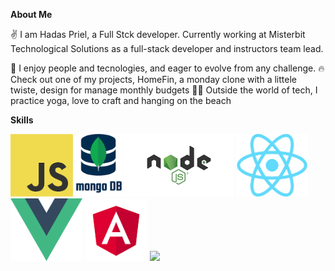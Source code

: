 **About Me**

✌️ I am Hadas Priel, a Full Stck developer.
Currently working at Misterbit Technological Solutions as a full-stack developer and instructors team lead.

👥 I enjoy people and tecnologies, and eager to evolve from any challenge.
🔥 Check out one of my projects, HomeFin, a monday clone with a littele twiste, design for manage monthly budgets
🧘‍♀️ Outside the world of tech, I practice yoga, love to craft and hanging on the beach


 **Skills**

<img src="./img/js.png" height="100" >
<img src="./img/mongodb.png" height="100" >
<img src="./img/nodejs.png" height="100" >
<img src="./img/react.png" height="100" >
<img src="./img/vue.png" height="100" >
<img src="./img/angular.png" height="100" >
<img src="./img/sql.png" height="100" >